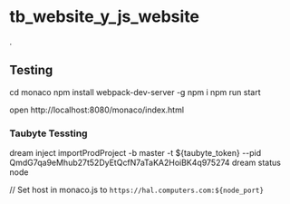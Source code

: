 # tb_website_y_js_website
.


## Testing

cd monaco
npm install webpack-dev-server -g
npm i
npm run start

open http://localhost:8080/monaco/index.html

### Taubyte Tessting

dream inject importProdProject -b master -t ${taubyte_token} --pid QmdG7qa9eMhub27t52DyEtQcfN7aTaKA2HoiBK4q975274
dream status node

// Set host in monaco.js to `https://hal.computers.com:${node_port}`
